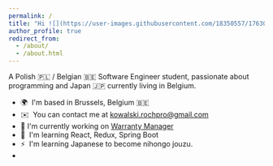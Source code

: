 ```yaml
---
permalink: /
title: "Hi ![](https://user-images.githubusercontent.com/18350557/176309783-0785949b-9127-417c-8b55-ab5a4333674e.gif)My name is Kowalski Roch"
author_profile: true
redirect_from: 
  - /about/
  - /about.html
---
```


A Polish 🇵🇱 / Belgian 🇧🇪 Software Engineer student, passionate about programming and Japan 🇯🇵 currently living in Belgium.

* 🌍  I'm based in Brussels, Belgium 🇧🇪
* ✉️  You can contact me at [kowalski.rochpro@gmail.com](mailto:kowalski.rochpro@gmail.com)
* 🚀  I'm currently working on [Warranty Manager](https://github.com/RochKDev/warranty_manager)
* 🧠  I'm learning React, Redux, Spring Boot
* ⚡  I'm learning Japanese to become nihongo jouzu.
* 
